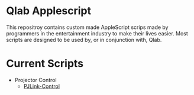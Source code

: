 # Qlab Applescript

This repositroy contains custom made AppleScript scrips made by programmers in the entertainment industry to make their lives easier.
Most scripts are designed to be used by, or in conjunction with, Qlab.

# Current Scripts

- Projector Control
	+ [PJLink-Control]()